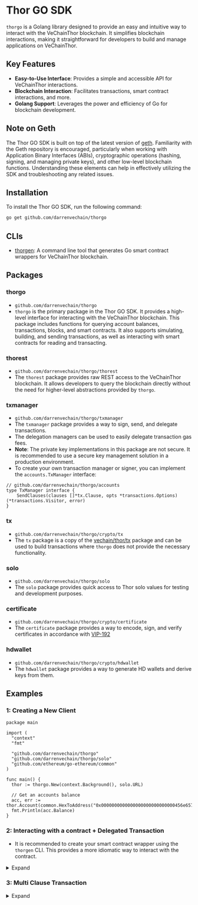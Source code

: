 # Thor GO SDK

`thorgo` is a Golang library designed to provide an easy and intuitive way to interact with the VeChainThor
blockchain. It simplifies blockchain interactions, making it straightforward for developers to build and manage
applications on VeChainThor.

## Key Features

- **Easy-to-Use Interface**: Provides a simple and accessible API for VeChainThor interactions.
- **Blockchain Interaction**: Facilitates transactions, smart contract interactions, and more.
- **Golang Support**: Leverages the power and efficiency of Go for blockchain development.

## Note on Geth

The Thor GO SDK is built on top of the latest version of [geth](https://github.com/ethereum/go-ethereum). Familiarity
with the Geth repository is encouraged, particularly when working with Application Binary Interfaces (ABIs),
cryptographic operations (hashing, signing, and managing private keys), and other low-level blockchain functions.
Understanding these elements can help in effectively utilizing the SDK and troubleshooting any related issues.

## Installation

To install the Thor GO SDK, run the following command:

```bash
go get github.com/darrenvechain/thorgo
``` 


## CLIs

- [thorgen](./cmd/thorgen/README.md): A command line tool that generates Go smart contract wrappers for VeChainThor blockchain.

## Packages

### thorgo

- `github.com/darrenvechain/thorgo`
- `thorgo` is the primary package in the Thor GO SDK. It provides a high-level interface for interacting with the
  VeChainThor blockchain. This package includes functions for querying account balances, transactions, blocks, and smart
  contracts. It also supports simulating, building, and sending transactions, as well as interacting with smart
  contracts for reading and transacting.

### thorest

- `github.com/darrenvechain/thorgo/thorest`
- The `thorest` package provides raw REST access to the VeChainThor blockchain. It allows developers to query the
  blockchain directly without the need for higher-level abstractions provided by `thorgo`.

### txmanager

- `github.com/darrenvechain/thorgo/txmanager`
- The `txmanager` package provides a way to sign, send, and delegate transactions.
- The delegation managers can be used to easily delegate transaction gas fees.
- **Note**: The private key implementations in this package are not secure. It is recommended to use a secure key
  management solution in a production environment.
- To create your own transaction manager or signer, you can implement the `accounts.TxManager` interface:

```golang
// github.com/darrenvechain/thorgo/accounts
type TxManager interface {
    SendClauses(clauses []*tx.Clause, opts *transactions.Options) (*transactions.Visitor, error)
}
```

### tx

- `github.com/darrenvechain/thorgo/crypto/tx`
- The `tx` package is a copy of the [vechain/thor/tx](https://github.com/vechain/thor/tree/master/tx) package and can be
  used to build transactions where `thorgo` does not provide the necessary functionality.

### solo

- `github.com/darrenvechain/thorgo/solo`
- The `solo` package provides quick access to Thor solo values for testing and development purposes.

### certificate

- `github.com/darrenvechain/thorgo/crypto/certificate`
- The `certificate` package provides a way to encode, sign, and verify certificates in accordance
  with [VIP-192](https://github.com/vechain/VIPs/blob/master/vips/VIP-192.md)

### hdwallet

- `github.com/darrenvechain/thorgo/crypto/hdwallet`
- The `hdwallet` package provides a way to generate HD wallets and derive keys from them.

## Examples

### 1: Creating a New Client

```golang
package main

import (
  "context"
  "fmt"

  "github.com/darrenvechain/thorgo"
  "github.com/darrenvechain/thorgo/solo"
  "github.com/ethereum/go-ethereum/common"
)

func main() {
  thor := thorgo.New(context.Background(), solo.URL)

  // Get an accounts balance
  acc, err := thor.Account(common.HexToAddress("0x0000000000000000000000000000456e6570")).Get()
  fmt.Println(acc.Balance)
}

```

### 2: Interacting with a contract + Delegated Transaction

- It is recommended to create your smart contract wrapper using the `thorgen` CLI. This provides a more idiomatic way to
  interact with the contract.

<details>
  <summary>Expand</summary>

```golang
package main

import (
	"context"
	"log/slog"
	"math/big"

	"github.com/darrenvechain/thorgo"
	"github.com/darrenvechain/thorgo/builtins"
	"github.com/darrenvechain/thorgo/solo"
	"github.com/darrenvechain/thorgo/transactions"
	"github.com/darrenvechain/thorgo/txmanager"
)

func main() {
	thor := thorgo.New(context.Background(), "http://localhost:8669")

	// Create a delegated transaction manager
	origin := txmanager.FromPK(solo.Keys()[0], thor.Client)
	gasPayer := txmanager.NewDelegator(solo.Keys()[1])
	txSender := txmanager.NewDelegatedManager(thor.Client, origin, gasPayer)

	// Use the `thorgen` CLI to build your own smart contract wrapper
	vtho, _ := builtins.NewVTHOTransactor(thor.Client, txSender)

	// Create a new account to receive the tokens
	recipient, _ := txmanager.GeneratePK(thor.Client)

	// Call the balanceOf function
	balance, err := vtho.BalanceOf(recipient.Address())
	slog.Info("recipient balance before", "balance", balance, "error", err)

	tx, err := vtho.Transfer(recipient.Address(), big.NewInt(1000000000000000000), &transactions.Options{})
	if err != nil {
		slog.Error("transfer error", "error", err)
		return
	}
	receipt, _ := tx.Wait(context.Background())
	slog.Info("transfer receipt", "error", receipt.Reverted)

	balance, err = vtho.BalanceOf(recipient.Address())
	slog.Info("recipient balance after", "balance", balance, "error", err)
}
```

</details>

### 3: Multi Clause Transaction

<details>
  <summary>Expand</summary>

```golang
package main

import (
  "context"
  "log/slog"
  "math/big"

  "github.com/darrenvechain/thorgo"
  "github.com/darrenvechain/thorgo/builtins"
  "github.com/darrenvechain/thorgo/crypto/tx"
  "github.com/darrenvechain/thorgo/solo"
  "github.com/darrenvechain/thorgo/transactions"
  "github.com/darrenvechain/thorgo/txmanager"
)

func main() {
  thor := thorgo.New(context.Background(), "http://localhost:8669")

  // Create a delegated transaction manager
  origin := txmanager.FromPK(solo.Keys()[0], thor.Client)
  recipient1, _ := txmanager.GeneratePK(thor.Client)
  recipient2, _ := txmanager.GeneratePK(thor.Client)

  vtho, _ := builtins.NewVTHOTransactor(thor.Client, origin)

  clause1, _ := vtho.TransferAsClause(recipient1.Address(), big.NewInt(1000))
  clause2, _ := vtho.TransferAsClause(recipient2.Address(), big.NewInt(9999))

  tx, _ := origin.SendClauses([]*tx.Clause{clause1, clause2}, &transactions.Options{})
  slog.Info("transaction sent", "id", tx.ID())
  trx, _ := tx.Wait(context.Background())
  slog.Info("transaction mined", "reverted", trx.Reverted)

  balance1, _ := vtho.BalanceOf(recipient1.Address())
  balance2, _ := vtho.BalanceOf(recipient2.Address())

  slog.Info("recipient1", "balance", balance1)
  slog.Info("recipient2", "balance", balance2)
}

```
</details>
